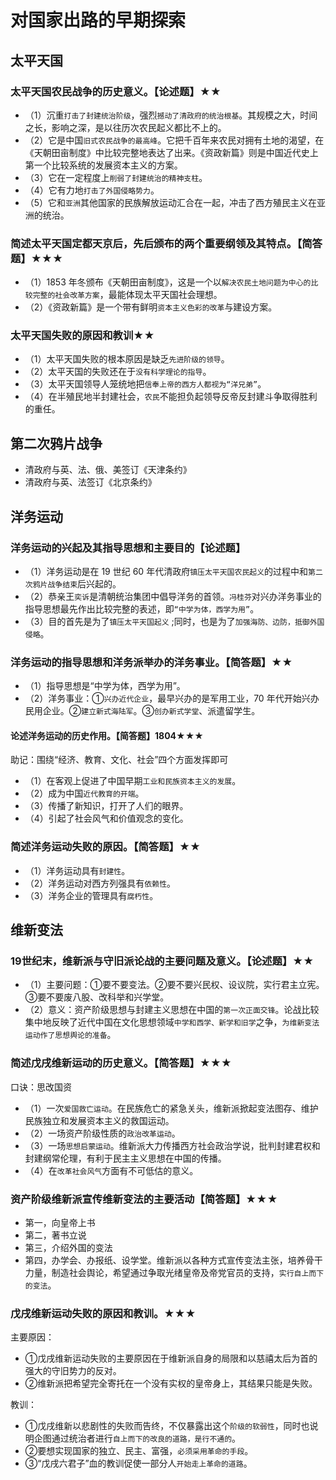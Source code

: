 # 对国家出路的早期探索

## 太平天国

### 太平天国农民战争的历史意义。【论述题】★★

- （1）沉重`打击了封建统治阶级`，强烈`撼动了清政府的统治根基`。其规模之大，时间之长，影响之深，是以往历次农民起义都比不上的。
- （2）它是中国`旧式农民战争的最高峰`。它把千百年来农民对拥有土地的渴望，在《天朝田亩制度》中比较完整地表达了出来。《资政新篇》则是中国近代史上第一个比较系统的发展资本主义的方案。
- （3）它在一定程度上`削弱了封建统治的精神支柱`。
- （4）它有力地`打击了外国侵略势力`。
- （5）它和`亚洲`其他国家的民族解放运动汇合在一起，冲击了西方殖民主义在亚洲的统治。

### 简述太平天国定都天京后，先后颁布的两个重要纲领及其特点。【简答题】★★★

- （1）1853 年冬颁布《天朝田亩制度》，这是一个以`解决农民土地问题为中心的比较完整的社会改革方案`，最能体现太平天国社会理想。
- （2）《资政新篇》是一个带有鲜明`资本主义色彩的改革`与建设方案。

### 太平天国失败的原因和教训★★

- （1）太平天国失败的根本原因是缺乏`先进阶级的领导`。
- （2）太平天国的失败还在于`没有科学理论的指导`。
- （3）太平天国领导人笼统地把`信奉上帝的西方人都视为“洋兄弟”`。
- （4）在半殖民地半封建社会，`农民`不能担负起领导反帝反封建斗争取得胜利的重任。

## 第二次鸦片战争

- 清政府与英、法、俄、美签订《天津条约》
- 清政府与英、法签订《北京条约》

## 洋务运动

### 洋务运动的兴起及其指导思想和主要目的【论述题】

- （1）洋务运动是在 19 世纪 60 年代清政府`镇压太平天国农民起义`的过程中和`第二次鸦片战争结束`后兴起的。
- （2）恭亲王`奕诉`是清朝统治集团中倡导洋务的首领。`冯桂芬`对兴办洋务事业的指导思想最先作出比较完整的表述，即`“中学为体，西学为用”`。
- （3）目的首先是为了`镇压太平天国起义` ;同时，也是为了`加强海防、边防，抵御外国侵略`。

### 洋务运动的指导思想和洋务派举办的洋务事业。【简答题】★★

- （1）指导思想是“中学为体，西学为用”。
- （2）洋务事业：①`兴办近代企业`，最早兴办的是军用工业，70 年代开始兴办民用企业。②`建立新式海陆军`。③`创办新式学堂`、派遣留学生。

#### 论述洋务运动的历史作用。【简答题】1804★★★

助记：围绕“经济、教育、文化、社会”四个方面发挥即可

- （1）在客观上促进了中国早期`工业和民族资本主义的发展`。
- （2）成为中国`近代教育的开端`。
- （3）传播了新知识，打开了人们的眼界。
- （4）引起了社会风气和价值观念的变化。

### 简述洋务运动失败的原因。【简答题】★★

- （1）洋务运动具有`封建性`。
- （2）洋务运动对西方列强具有`依赖性`。
- （3）洋务企业的管理具有`腐朽性`。

## 维新变法

### 19世纪末，维新派与守旧派论战的主要问题及意义。【论述题】★★

- （1）主要问题：①要不要变法。②要不要兴民权、设议院，实行君主立宪。③要不要废八股、改科举和兴学堂。
- （2）意义：资产阶级思想与封建主义思想在中国的`第一次正面交锋`。论战比较集中地反映了近代中国在文化思想领域`中学和西学、新学和旧学`之争，`为维新变法运动作了思想舆论的准备`。

### 简述戊戌维新运动的历史意义。【简答题】★★★

口诀：思改国资

- （1）一次`爱国救亡运动`。在民族危亡的紧急关头，维新派掀起变法图存、维护民族独立和发展资本主义的救国运动。
- （2）一场资产阶级性质的`政治改革运动`。
- （3）一场`思想启蒙运动`。维新派大力传播西方社会政治学说，批判封建君权和封建纲常伦理，有利于民主主义思想在中国的传播。
- （4）在`改革社会风气`方面有不可低估的意义。

### 资产阶级维新派宣传维新变法的主要活动【简答题】★★★

- 第一，向皇帝上书
- 第二，著书立说
- 第三，介绍外国的变法
- 第四，办学会、办报纸、设学堂。维新派以各种方式宣传变法主张，培养骨干力量，制造社会舆论，希望通过争取光绪皇帝及帝党官员的支持，`实行自上而下的变法`。

### 戊戌维新运动失败的原因和教训。★★★

主要原因：

- ①戊戌维新运动失败的主要原因在于维新派自身的局限和以慈禧太后为首的强大的守旧势力的反对。  
- ②维新派把希望完全寄托在一个没有实权的皇帝身上，其结果只能是失败。  

教训：

- ①戊戌维新以悲剧性的失败而告终，不仅暴露出这个`阶级的软弱性`，同时也说明企图通过统治者进行`自上而下的改良的道路，是行不通的`。
- ②要想实现国家的独立、民主、富强，`必须采用革命的手段`。
- ③“戊戌六君子”血的教训促使一部分人`开始走上革命的道路`。
